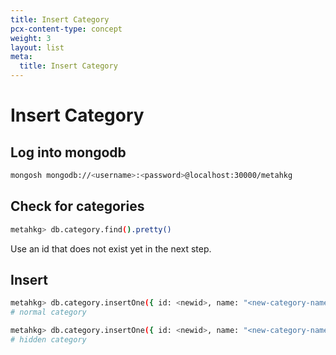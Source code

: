 ```yaml
---
title: Insert Category
pcx-content-type: concept
weight: 3
layout: list
meta:
  title: Insert Category
---
```


# Insert Category

## Log into mongodb

```bash
mongosh mongodb://<username>:<password>@localhost:30000/metahkg
```

## Check for categories

```bash
metahkg> db.category.find().pretty()
```

Use an id that does not exist yet in the next step.

## Insert

```bash
metahkg> db.category.insertOne({ id: <newid>, name: "<new-category-name>" })
# normal category

metahkg> db.category.insertOne({ id: <newid>, name: "<new-category-name>", hidden: true })
# hidden category
```
